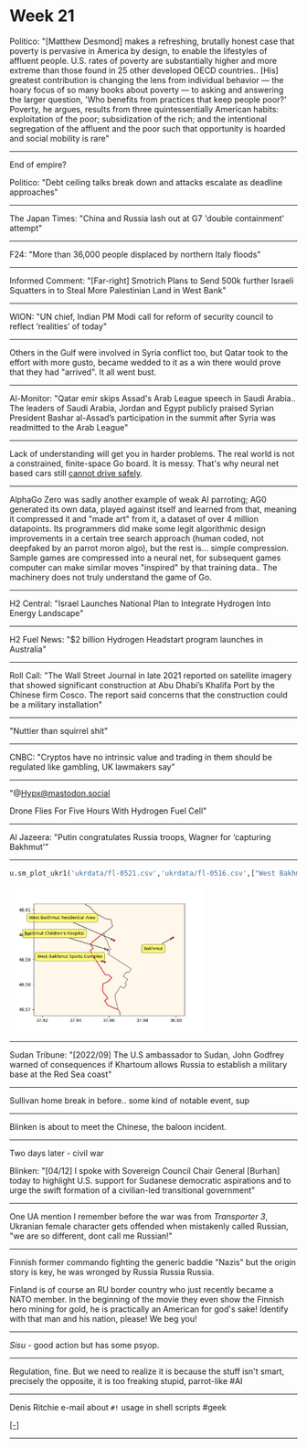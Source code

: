 # Week 21

Politico: "[Matthew Desmond] makes a refreshing, brutally honest case
that poverty is pervasive in America by design, to enable the
lifestyles of affluent people. U.S. rates of poverty are substantially
higher and more extreme than those found in 25 other developed OECD
countries.. [His] greatest contribution is changing the lens from
individual behavior — the hoary focus of so many books about poverty —
to asking and answering the larger question, 'Who benefits from
practices that keep people poor?' Poverty, he argues, results from
three quintessentially American habits: exploitation of the poor;
subsidization of the rich; and the intentional segregation of the
affluent and the poor such that opportunity is hoarded and social
mobility is rare"

---

End of empire?

Politico: "Debt ceiling talks break down and attacks escalate as
deadline approaches"

---

The Japan Times: "China and Russia lash out at G7 'double containment'
attempt"

---

F24: "More than 36,000 people displaced by northern Italy floods"

---

Informed Comment: "[Far-right] Smotrich Plans to Send 500k further
Israeli Squatters in to Steal More Palestinian Land in West Bank"

---

WION: "UN chief, Indian PM Modi call for reform of security council to
reflect ‘realities’ of today"

---

Others in the Gulf were involved in Syria conflict too, but Qatar took
to the effort with more gusto, became wedded to it as a win there would
prove that they had "arrived". It all went bust. 

---

Al-Monitor: "Qatar emir skips Assad's Arab League speech in Saudi
Arabia.. The leaders of Saudi Arabia, Jordan and Egypt publicly
praised Syrian President Bashar al-Assad’s participation in the summit
after Syria was readmitted to the Arab League"

---

Lack of understanding will get you in harder problems. The real world
is not a constrained, finite-space Go board. It is messy. That's why
neural net based cars still [cannot drive safely](https://futurism.com/experts-alarmed-tesla-fsd).

---

AlphaGo Zero was sadly another example of weak AI parroting; AG0
generated its own data, played against itself and learned from that,
meaning it compressed it and "made art" from it, a dataset of over 4
million datapoints. Its programmers did make some legit algorithmic
design improvements in a certain tree search approach (human coded,
not deepfaked by an parrot moron algo), but the rest is... simple
compression. Sample games are compressed into a neural net, for
subsequent games computer can make similar moves "inspired" by that
training data..  The machinery does not truly understand the game of Go.

---

H2 Central: "Israel Launches National Plan to Integrate Hydrogen Into Energy
Landscape"

---

H2 Fuel News: "$2 billion Hydrogen Headstart program launches in Australia"

---

Roll Call: "The Wall Street Journal in late 2021 reported on satellite
imagery that showed significant construction at Abu Dhabi’s Khalifa
Port by the Chinese firm Cosco. The report said concerns that the
construction could be a military installation"

---

"Nuttier than squirrel shit"

---

CNBC: "Cryptos have no intrinsic value and trading in them should be
regulated like gambling, UK lawmakers say"

---

"@Hypx@mastodon.social

Drone Flies For Five Hours With Hydrogen Fuel Cell"

---

Al Jazeera: "Putin congratulates Russia troops, Wagner for ‘capturing Bakhmut’"

---

```python
u.sm_plot_ukr1('ukrdata/fl-0521.csv','ukrdata/fl-0516.csv',["West Bakhmut Sports Complex","Bakhmut Children's Hospital","West Bakhmut Residential Area","Bakhmut"],48.59,37.96,zoom=0.005)
```

<img width='340' src='ukr-16.jpg'/> 

---

Sudan Tribune: "[2022/09] The U.S ambassador to Sudan, John Godfrey
warned of consequences if Khartoum allows Russia to establish a
military base at the Red Sea coast"

---

Sullivan home break in before.. some kind of notable event, sup

---

Blinken is about to meet the Chinese, the baloon incident.

---

Two days later - civil war

Blinken: "[04/12] I spoke with Sovereign Council Chair General
[Burhan] today to highlight U.S. support for Sudanese democratic
aspirations and to urge the swift formation of a civilian-led
transitional government"

---

One UA mention I remember before the war was from *Transporter 3*,
Ukranian female character gets offended when mistakenly called Russian,
"we are so different, dont call me Russian!"

---

Finnish former commando fighting the generic baddie "Nazis" but the
origin story is key, he was wronged by Russia Russia Russia.

Finland is of course an RU border country who just recently became a
NATO member. In the beginning of the movie they even show the Finnish
hero mining for gold, he is practically an American for god's sake!
Identify with that man and his nation, please! We beg you!

---

*Sisu* - good action but has some psyop. 

---

Regulation, fine. But we need to realize it is because the stuff isn't
smart, precisely the opposite, it is too freaking stupid, parrot-like
\#AI

---

Denis Ritchie e-mail about `#!` usage in shell scripts \#geek

[[-]](https://s3.masto.ai/media_attachments/files/110/393/849/972/493/682/original/9845aabb05666cb7.jpg)

---
